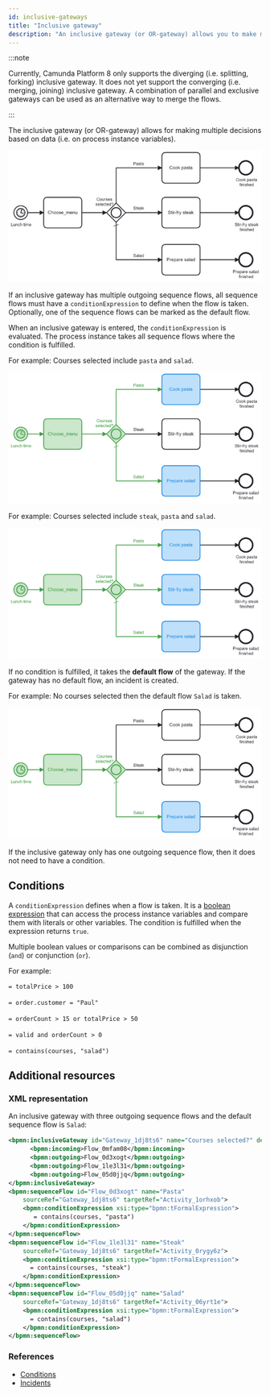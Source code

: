 ```yaml
---
id: inclusive-gateways
title: "Inclusive gateway"
description: "An inclusive gateway (or OR-gateway) allows you to make multiple decisions based on data."
---
```


:::note

Currently, Camunda Platform 8 only supports the diverging (i.e. splitting, forking) inclusive gateway. It does not yet support the converging (i.e. merging, joining) inclusive gateway. A combination of parallel and exclusive gateways can be used as an alternative way to merge the flows.

:::

The inclusive gateway (or OR-gateway) allows for making multiple decisions based on data (i.e. on process instance variables).

![A process model to prepare lunch at lunchtime can use an inclusive gateway to decide which steps to take to prepare the different lunch components, e.g. cook pasta, stir-fry steak, and/or prepare salad.](assets/inclusive-gateway.png)

If an inclusive gateway has multiple outgoing sequence flows, all sequence flows must have a `conditionExpression` to define when the flow is taken. Optionally, one of the sequence flows can be marked as the default flow.

When an inclusive gateway is entered, the `conditionExpression` is evaluated. The process instance takes all sequence flows where the condition is fulfilled.

For example: Courses selected include `pasta` and `salad`.

![A process model to prepare lunch at lunchtime that use an inclusive gateway to decide cook pasta, and prepare salad steps to take to prepare the different lunch components.](assets/inclusive-gateway-1.png)

For example: Courses selected include `steak`, `pasta` and `salad`.

![A process model to prepare lunch at lunchtime that use an inclusive gateway to decide cook pasta, stir-fry steak, and prepare salad steps to take to prepare the different lunch components.](assets/inclusive-gateway-2.png)

If no condition is fulfilled, it takes the **default flow** of the gateway. If the gateway has no default flow, an incident is created.

For example: No courses selected then the default flow `Salad` is taken.

![A process model to prepare lunch at lunchtime that use an inclusive gateway to decide the default step (prepare salad) to take to prepare the lunch component.](assets/inclusive-gateway-3.png)

If the inclusive gateway only has one outgoing sequence flow, then it does not need to have a condition.

## Conditions

A `conditionExpression` defines when a flow is taken. It is a [boolean expression](/components/concepts/expressions.md#boolean-expressions) that can access the process instance variables and compare them with literals or other variables. The condition is fulfilled when the expression returns `true`.

Multiple boolean values or comparisons can be combined as disjunction (`and`) or conjunction (`or`).

For example:

```feel
= totalPrice > 100

= order.customer = "Paul"

= orderCount > 15 or totalPrice > 50

= valid and orderCount > 0

= contains(courses, "salad")
```

## Additional resources

### XML representation

An inclusive gateway with three outgoing sequence flows and the default sequence flow is `Salad`:

```xml
<bpmn:inclusiveGateway id="Gateway_1dj8ts6" name="Courses selected?" default="Flow_05d0jjq">
      <bpmn:incoming>Flow_0mfam08</bpmn:incoming>
      <bpmn:outgoing>Flow_0d3xogt</bpmn:outgoing>
      <bpmn:outgoing>Flow_1le3l31</bpmn:outgoing>
      <bpmn:outgoing>Flow_05d0jjq</bpmn:outgoing>
</bpmn:inclusiveGateway>
<bpmn:sequenceFlow id="Flow_0d3xogt" name="Pasta"
    sourceRef="Gateway_1dj8ts6" targetRef="Activity_1orhxob">
    <bpmn:conditionExpression xsi:type="bpmn:tFormalExpression">
       = contains(courses, "pasta")
    </bpmn:conditionExpression>
</bpmn:sequenceFlow>
<bpmn:sequenceFlow id="Flow_1le3l31" name="Steak"
    sourceRef="Gateway_1dj8ts6" targetRef="Activity_0rygy6z">
    <bpmn:conditionExpression xsi:type="bpmn:tFormalExpression">
      = contains(courses, "steak")
    </bpmn:conditionExpression>
</bpmn:sequenceFlow>
<bpmn:sequenceFlow id="Flow_05d0jjq" name="Salad"
    sourceRef="Gateway_1dj8ts6" targetRef="Activity_06yrt1e">
    <bpmn:conditionExpression xsi:type="bpmn:tFormalExpression">
      = contains(courses, "salad")
    </bpmn:conditionExpression>
</bpmn:sequenceFlow>
```

### References

- [Conditions](/components/modeler/bpmn/inclusive-gateways/inclusive-gateways.md#conditions)
- [Incidents](/components/concepts/incidents.md)
